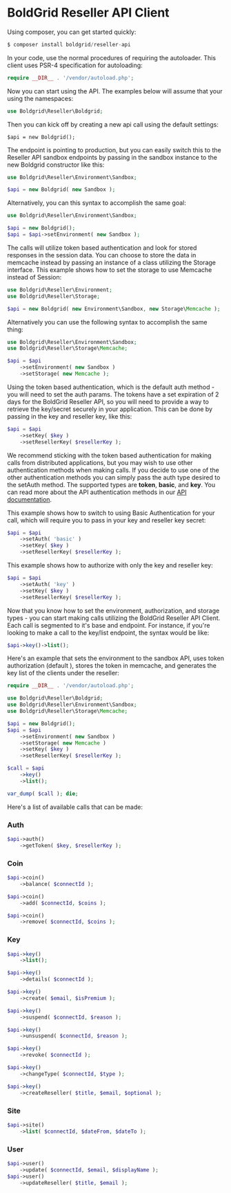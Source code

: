 # BoldGrid Reseller API Client

Using composer, you can get started quickly:

```php
$ composer install boldgrid/reseller-api
```


In your code, use the normal procedures of requiring the autoloader.  This client uses PSR-4 specification for autoloading:

```php
require __DIR__ . '/vendor/autoload.php';
```

Now you can start using the API.  The examples below will assume that your using the namespaces:

```php
use Boldgrid\Reseller\Boldgrid;
```


Then you can kick off by creating a new api call using the default settings:

```shell
$api = new Boldgrid();
```

The endpoint is pointing to production, but you can easily switch this to the Reseller API sandbox endpoints by passing in the sandbox instance to the new Boldgrid constructor like this:

```php
use Boldgrid\Reseller\Environment\Sandbox;

$api = new Boldgrid( new Sandbox );
```

Alternatively, you can this syntax to accomplish the same goal:

```php
use Boldgrid\Reseller\Environment\Sandbox;

$api = new Boldgrid();
$api = $api->setEnvironment( new Sandbox );
```

The calls will utilize token based authentication and look for stored responses in the session data.  You can choose to store the data in memcache instead by passing an instance of a class utilizing the Storage interface.  This example shows how to set the storage to use Memcache instead of Session:

```php
use Boldgrid\Reseller\Environment;
use Boldgrid\Reseller\Storage;

$api = new Boldgrid( new Environment\Sandbox, new Storage\Memcache );
```

Alternatively you can use the following syntax to accomplish the same thing:

```php
use Boldgrid\Reseller\Environment\Sandbox;
use Boldgrid\Reseller\Storage\Memcache;

$api = $api
	->setEnvironment( new Sandbox )
	->setStorage( new Memcache );
```

Using the token based authentication, which is the default auth method - you will need to set the auth params. The tokens have a set expiration of 2 days for the BoldGrid Reseller API, so you will need to provide a way to retrieve the key/secret securely in your application.  This can be done by passing in the key and reseller key, like this:

```php
$api = $api
	->setKey( $key )
	->setResellerKey( $resellerKey );
```

We recommend sticking with the token based authentication for making calls from distributed applications, but you may wish to use other authentication methods when making calls.  If you decide to use one of the other authentication methods you can simply pass the auth type desired to the setAuth method.  The supported types are **token**, **basic**, and **key**.  You can read more about the API authentication methods in our [API documentation](https://boldgrid.com/docs/api).

This example shows how to switch to using Basic Authentication for your call, which will require you to pass in your key and reseller key secret:

```php
$api = $api
	->setAuth( 'basic' )
	->setKey( $key )
	->setResellerKey( $resellerKey );
```

This example shows how to authorize with only the key and reseller key:

```php
$api = $api
	->setAuth( 'key' )
	->setKey( $key )
	->setResellerKey( $resellerKey );
```

Now that you know how to set the environment, authorization, and storage types - you can start making calls utilizing the BoldGrid Reseller API Client.  Each call is segmented to it's base and endpoint.  For instance, if you're looking to make a call to the key/list endpoint, the syntax would be like:

```php
$api->key()->list();
```

Here's an example that sets the environment to the sandbox API, uses token authorization (default ), stores the token in memcache, and generates the key list of the clients under the reseller:

```php
require __DIR__ . '/vendor/autoload.php';

use Boldgrid\Reseller\Boldgrid;
use Boldgrid\Reseller\Environment\Sandbox;
use Boldgrid\Reseller\Storage\Memcache;

$api = new Boldgrid();
$api = $api
	->setEnvironment( new Sandbox )
	->setStorage( new Memcache )
	->setKey( $key )
	->setResellerKey( $resellerKey );

$call = $api
	->key()
	->list();

var_dump( $call ); die;

```

Here's a list of available calls that can be made:

### Auth ###

```php
$api->auth()
	->getToken( $key, $resellerKey );
```

### Coin ###

```php
$api->coin()
	->balance( $connectId );

$api->coin()
	->add( $connectId, $coins );

$api->coin()
	->remove( $connectId, $coins );
```

### Key ###

```php
$api->key()
	->list();

$api->key()
	->details( $connectId );

$api->key()
	->create( $email, $isPremium );

$api->key()
	->suspend( $connectId, $reason );

$api->key()
	->unsuspend( $connectId, $reason );

$api->key()
	->revoke( $connectId );

$api->key()
	->changeType( $connectId, $type );

$api->key()
	->createReseller( $title, $email, $optional );
```

### Site ###

```php
$api->site()
	->list( $connectId, $dateFrom, $dateTo );
```

### User ###

```php
$api->user()
	->update( $connectId, $email, $displayName );
$api->user()
	->updateReseller( $title, $email );
```
